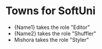 # Towns for SoftUni

-	{Name1} takes the role "Editor"
-	{Name2} takes the role "Shuffler"
-	Mishora takes the role "Styler"

